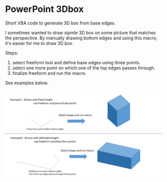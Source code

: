 # PowerPoint 3Dbox

Short VBA code to generate 3D box from base edges.

I sometimes wanted to draw sipmle 3D box on some picture that matches the perspective. By manually drawing bottom edges and using this macro, it's easier for me to draw 3D box.

Steps:
1. select freeform tool and define base edges using three points.
1. select one more point on which one of the top edges passes through.
1. finalize freeform and run the macro.

See examples below.

![examples](3Dbox(Eng).png)

